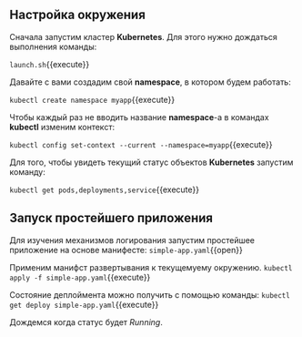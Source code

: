 ## Настройка окружения
Сначала запустим кластер **Kubernetes**. Для этого нужно дождаться выполнения команды:

`launch.sh`{{execute}}

Давайте с вами создадим свой **namespace**, в котором будем работать:

`kubectl create namespace myapp`{{execute}}

Чтобы каждый раз не вводить название **namespace**-а в командах **kubectl** изменим контекст:

`kubectl config set-context --current --namespace=myapp`{{execute}}

Для того, чтобы увидеть текущий статус объектов **Kubernetes** запустим команду:

`kubectl get pods,deployments,service`{{execute}}

## Запуск простейшего приложения
Для изучения механизмов логирования запустим простейшее приложение на основе манифесте:
`simple-app.yaml`{{open}}

Применим манифст развертывания к текущемуему окружению.
`kubectl apply -f simple-app.yaml`{{execute}}

Состояние деплоймента можно получить с помощью команды:
`kubectl get deploy simple-app.yaml`{{execute}}

Дождемся когда статус будет *Running*.